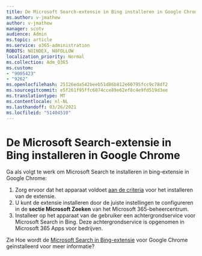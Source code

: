 ```yaml
---
title: De Microsoft Search-extensie in Bing installeren in Google Chrome
ms.author: v-jmathew
author: v-jmathew
manager: scotv
audience: Admin
ms.topic: article
ms.service: o365-administration
ROBOTS: NOINDEX, NOFOLLOW
localization_priority: Normal
ms.collection: Adm_O365
ms.custom:
- "9005423"
- "9262"
ms.openlocfilehash: 25126eda542beeb51d86b812e60795fcc9c78df2
ms.sourcegitcommit: e5f261f95ffc6074cce89e62ef8c4e9fd519d3ee
ms.translationtype: MT
ms.contentlocale: nl-NL
ms.lasthandoff: 03/26/2021
ms.locfileid: "51404510"
---
```

# <a name="install-the-microsoft-search-in-bing-extension-in-google-chrome"></a>De Microsoft Search-extensie in Bing installeren in Google Chrome

Ga als volgt te werk om Microsoft Search te installeren in bing-extensie in Google Chrome:

1. Zorg ervoor dat het apparaat voldoet [aan de criteria](https://go.microsoft.com/fwlink/?linkid=2152236) voor het installeren van de extensie.
2. U kunt de extensie installeren door de juiste instellingen te configureren in de **sectie Microsoft Zoeken** van het Microsoft 365-beheercentrum.
3. Installeer op het apparaat van de gebruiker een achtergrondservice voor Microsoft Search in Bing. Deze achtergrondservice is opgenomen in Microsoft 365 Apps voor bedrijven.

Zie Hoe wordt de [Microsoft Search in Bing-extensie](https://go.microsoft.com/fwlink/?linkid=2150992) voor Google Chrome geïnstalleerd voor meer informatie?
